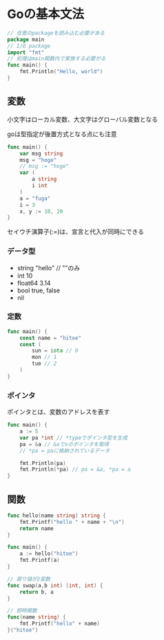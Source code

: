
# Goの基本文法

```go
// 任意のpackageを読み込む必要がある
package main
// I/O package
import "fmt"
// 処理はmain関数内で実施する必要がる
func main() {
	fmt.Println("Hello, world")
}
```

## 変数
小文字はローカル変数、大文字はグローバル変数となる

goは型指定が後置方式となる点にも注意

```go
func main() {
    var msg string
    msg = "hoge"
    // msg := "hoge"
    var (
        a string
        i int
    )
    a = "fuga"
    i = 3
    x, y := 10, 20
}
```
セイウチ演算子(:=)は、宣言と代入が同時にできる

### データ型
- string  "hello" // ""のみ
- int     10
- float64 3.14
- bool    true, false
- nil

### 定数
```go
func main() {
    const name = "hitoe"
    const (
        sun = iota // 0
        mon // 1
        tue // 2
    )
}
```

### ポインタ
ポインタとは、変数のアドレスを表す

```go
func main() {
	a := 5
	var pa *int // *typeでポインタ型を生成
	pa = &a // &xでxのポインタを取得
	// *pa = paに格納されているデータ

	fmt.Println(pa)
	fmt.Println(*pa) // pa = &a, *pa = a
}
```

## 関数

```go
func hello(name string) string {
	fmt.Printf("hello " + name + "\n")
	return name
}

func main() {
	a := hello("hitoe")
	fmt.Printf(a)
}

// 戻り値が2変数
func swap(a,b int) (int, int) {
    return b, a
}

// 即時関数
func(name string) {
    fmt.Printf("hello" + name)
}("hitoe")
```


